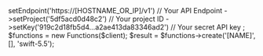 <?php

use Appwrite\Client;
use Appwrite\Services\Functions;

$client = new Client();

$client
    ->setEndpoint('https://[HOSTNAME_OR_IP]/v1') // Your API Endpoint
    ->setProject('5df5acd0d48c2') // Your project ID
    ->setKey('919c2d18fb5d4...a2ae413da83346ad2') // Your secret API key
;

$functions = new Functions($client);

$result = $functions->create('[NAME]', [], 'swift-5.5');